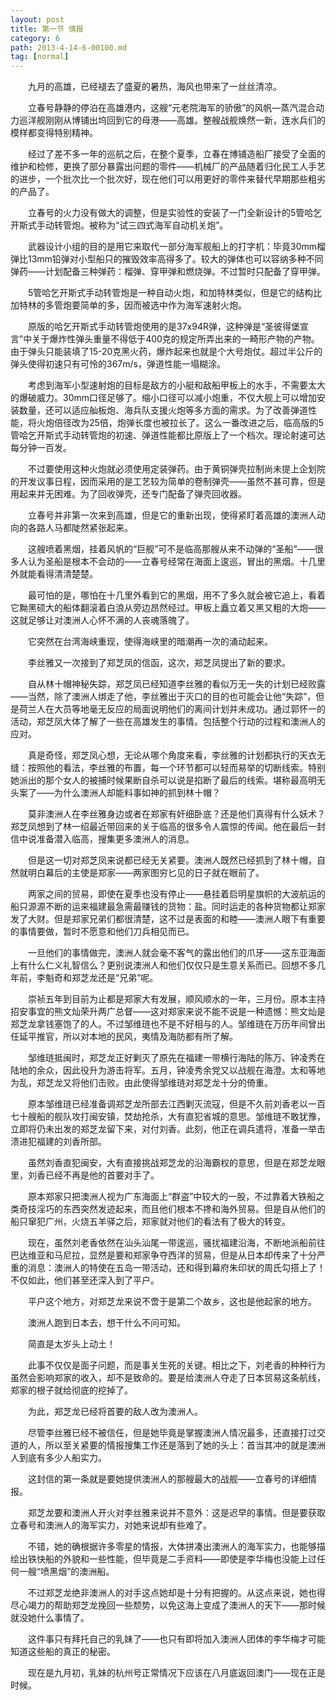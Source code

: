 ```yaml
---
layout: post
title: 第一节 情报
category: 6
path: 2013-4-14-6-00100.md
tag: [normal]
---
```


　　九月的高雄，已经褪去了盛夏的暑热，海风也带来了一丝丝清凉。

　　立春号静静的停泊在高雄港内，这艘“元老院海军的骄傲”的风帆—蒸汽混合动力巡洋舰刚刚从博铺出坞回到它的母港——高雄。整艘战舰焕然一新，连水兵们的模样都变得特别精神。

　　经过了差不多一年的巡航之后，在整个夏季，立春在博铺造船厂接受了全面的维护和检修，更换了部分暴露出问题的零件——机械厂的产品随着归化民工人手艺的进步，一个批次比一个批次好，现在他们可以用更好的零件来替代早期那些粗劣的产品了。

　　立春号的火力没有做大的调整，但是实验性的安装了一门全新设计的5管哈乞开斯式手动转管炮。被称为“试三四式海军自动机关炮”。

　　武器设计小组的目的是用它来取代一部分海军舰船上的打字机：毕竟30mm榴弹比13mm铅弹对小型船只的摧毁效率高得多了。较大的弹体也可以容纳多种不同弹药——计划配备三种弹药：榴弹、穿甲弹和燃烧弹。不过暂时只配备了穿甲弹。

　　5管哈乞开斯式手动转管炮是一种自动火炮，和加特林类似，但是它的结构比加特林的多管炮要简单的多，因而被选中作为海军速射火炮。

　　原版的哈乞开斯式手动转管炮使用的是37x94R弹，这种弹是“圣彼得堡宣言”中关于爆炸性弹头重量不得低于400克的规定所弄出来的一畸形产物的产物。由于弹头只能装填了15-20克黑火药，爆炸起来也就是个大号炮仗。超过半公斤的弹头使得初速只有可怜的367m/s，弹道性能一塌糊涂。

　　考虑到海军小型速射炮的目标是敌方的小艇和敌船甲板上的水手，不需要太大的爆破威力。30mm口径足够了。缩小口径可以减小炮重，不仅大舰上可以增加安装数量，还可以适应舢板炮、海兵队支援火炮等多方面的需求。为了改善弹道性能，将火炮倍径改为25倍，炮弹长度也被拉长了。这么一番改进之后，临高版的5管哈乞开斯式手动转管炮的初速、弹道性能都比原版上了一个档次。理论射速可达每分钟一百发。

　　不过要使用这种火炮就必须使用定装弹药。由于黄铜弹壳拉制尚未提上企划院的开发议事日程，因而采用的是工艺较为简单的卷制弹壳——虽然不甚可靠，但是用起来并无困难。为了回收弹壳，还专门配备了弹壳回收器。

　　立春号并非第一次来到高雄，但是它的重新出现，使得紧盯着高雄的澳洲人动向的各路人马都陡然紧张起来。

　　这艘喷着黑烟，挂着风帆的“巨舰”可不是临高那艘从来不动弹的“圣船”——很多人认为圣船是根本不会动的——立春号经常在海面上逡巡，冒出的黑烟。十几里外就能看得清清楚楚。

　　最可怕的是，哪怕在十几里外看到它的黑烟，用不了多久就会被它追上，看着它黝黑硕大的船体翻滚着白浪从旁边昂然经过。甲板上矗立着又黑又粗的大炮——这就足够让对澳洲人心怀不满的人丧魂落魄了。

　　它突然在台湾海峡重现，使得海峡里的暗潮再一次的涌动起来。

　　李丝雅又一次接到了郑芝凤的信函，这次，郑芝凤提出了新的要求。

　　自从林十帽神秘失踪，郑芝凤已经知道李丝雅的看似万无一失的计划已经败露——当然，除了澳洲人绑走了他，李丝雅出于灭口的目的也可能会让他“失踪”，但是荷兰人在大员等地毫无反应的局面说明他们的离间计划并未成功。通过郭怀一的活动，郑芝凤大体了解了一些在高雄发生的事情。包括整个行动的过程和澳洲人的应对。

　　真是奇怪，郑芝凤心想，无论从哪个角度来看，李丝雅的计划都执行的天衣无缝：按照他的看法，李丝雅的布置，每一个环节都可以轻而易举的切断线索。特别她派出的那个女人的被捕时候果断自杀可以说是掐断了最后的线索。堪称最高明无头案了——为什么澳洲人却能料事如神的抓到林十帽？

　　莫非澳洲人在李丝雅身边或者在郑家有奸细卧底？还是他们真得有什么妖术？郑芝凤想到了林一绍最近带回来的关于临高的很多令人震惊的传闻。他在最后一封信中说准备潜入临高，搜集更多澳洲人的消息。

　　但是这一切对郑芝凤来说都已经无关紧要。澳洲人既然已经抓到了林十帽，自然就明白幕后的主使是郑家——两家图穷匕见的日子就在眼前了。

　　两家之间的贸易，即使在夏季也没有停止——悬挂着启明星旗帜的大波航运的船只源源不断的运来福建最急需最赚钱的货物：盐。同时运走的各种货物都让郑家发了大财。但是郑家兄弟们都很清楚，这不过是表面的和睦——澳洲人眼下有重要的事情要做，暂时不愿意和他们刀兵相见而已。

　　一旦他们的事情做完，澳洲人就会毫不客气的露出他们的爪牙——这东亚海面上有什么仁义礼智信么？更别说澳洲人和他们仅仅只是生意关系而已。回想不多几年前，李魁奇和郑芝龙还是“兄弟”呢。

　　崇祯五年到目前为止都是郑家大有发展，顺风顺水的一年，三月份。原本主持招安事宜的熊文灿荣升两广总督——这对郑家来说不能不说是一种遗憾：熊文灿是郑芝龙拿钱塞饱了的人。不过邹维琏也不是不好相与的人。邹维琏在万历年间曾出任延平推官，所以对本地的民风，夷情及海防都有所了解。

　　邹维琏抵闽时，郑芝龙正好剿灭了原先在福建一带横行海陆的陈万、钟凌秀在陆地的余众，因此役升为游击将军。五月，钟凌秀余党又以战舰在海澄。太和等地为乱，郑芝龙又将他们击败。由此使得邹维琏对郑芝龙十分的倚重。

　　原本邹维琏已经准备调郑芝龙所部去江西剿灭流寇，但是不久前刘香老以一百七十艘船的舰队攻打闽安镇，焚劫抢杀，大有直犯省城的意思。邹维琏不敢犹豫，立即将仍未出发的郑芝龙留下来，对付刘香。此刻，他正在调兵遣将，准备一举击溃进犯福建的刘香所部。

　　虽然刘香直犯闽安，大有直接挑战郑芝龙的沿海霸权的意思，但是在郑芝龙眼里，刘香已经不再是他的首要对手了。

　　原本郑家只把澳洲人视为广东海面上“群盗”中较大的一股，不过靠着大铁船之类奇技淫巧的东西突然发迹起来，而且他们根本不搀和海外贸易。但是自从他们的船只窜犯广州，火烧五羊驿之后，郑家就对他们的看法有了极大的转变。

　　现在，虽然刘老香依然在汕头汕尾一带逡巡，骚扰福建沿海，不断地派船前往巴达维亚和马尼拉，显然是要和郑家争夺西洋的贸易，但是从日本却传来了十分严重的消息：澳洲人的特使在五岛一带活动，还和得到幕府朱印状的周氏勾搭上了！不仅如此，他们甚至还深入到了平户。

　　平户这个地方，对郑芝龙来说不啻于是第二个故乡，这也是他起家的地方。

　　澳洲人跑到日本去，想干什么不问可知。

　　简直是太岁头上动土！

　　此事不仅仅是面子问题，而是事关生死的关键。相比之下，刘老香的种种行为虽然会影响郑家的收入，却不是致命的。要是给澳洲人夺走了日本贸易这条航线，郑家的根子就给彻底的挖掉了。

　　为此，郑芝龙已经将首要的敌人改为澳洲人。

　　尽管李丝雅已经不被信任，但是她毕竟是掌握澳洲人情况最多，还直接打过交道的人，所以至关紧要的情报搜集工作还是落到了她的头上：首当其冲的就是澳洲人到底有多少人船实力。

　　这封信的第一条就是要她提供澳洲人的那艘最大的战舰——立春号的详细情报。

　　郑芝龙要和澳洲人开火对李丝雅来说并不意外：这是迟早的事情。但是要获取立春号和澳洲人的海军实力，对她来说却有些难了。

　　不错，她的确根据许多零星的情报，大体拼凑出澳洲人的海军实力，也能够描绘出铁快船的外貌和一些性能，但毕竟是二手资料——即使是李华梅也没能上过任何一艘“喷黑烟”的澳洲船。

　　不过郑芝龙绝非澳洲人的对手这点她却是十分有把握的。从这点来说，她也得尽心竭力的帮助郑芝龙挽回一些颓势，以免这海上变成了澳洲人的天下——那时候就没她什么事情了。

　　这件事只有拜托自己的乳妹了——也只有即将加入澳洲人团体的李华梅才可能知道这些船的真正的秘密。

　　现在是九月初，乳妹的杭州号正常情况下应该在八月底返回澳门——现在正是时候。
